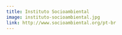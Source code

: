 ```yaml
---
title: Instituto Socioambiental
image: instituto-socioambiental.jpg
link: http://www.socioambiental.org/pt-br
---
```

